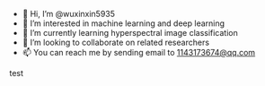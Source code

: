 - 👋 Hi, I’m @wuxinxin5935
- 👀 I’m interested in machine learning and deep learning
- 🌱 I’m currently learning hyperspectral image classification
- 💞️ I’m looking to collaborate on related researchers
- 📫 You can reach me by sending email to 1143173674@qq.com

<!---
wuxinxin5935/wuxinxin5935 is a ✨ special ✨ repository because its `README.md` (this file) appears on your GitHub profile.
You can click the Preview link to take a look at your changes.
--->

test
